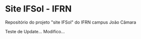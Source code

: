 # Site IFSol - IFRN
Repositório do projeto "site IFSol" do IFRN campus João Câmara

Teste de Update...
Modifico...
